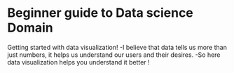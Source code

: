 # Beginner guide to Data science Domain
Getting started with data visualization!
-I believe that data tells us more than just numbers, it helps us understand our users and their desires.
-So here data visualization helps you understand it better !
